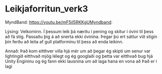 # Leikjaforritun_verk3

MyndBand: https://youtu.be/mF5il5RKKgUMyndband: 

Lýsing:
Velkominn. Í þessum leik þá nærðu í pening og skítur í óvini til þess að fá stig. Passaðu þig á að snerta ekki óvinina. Þegar þú ert sáttur við stigin þín ferðu að leita af gull platforminu til þess að enda leikinn.

Annað:
Það kom eitthver villa hjá mér um að þegar ég skipti um senur var lightingið eitthvað mjög lélegt og ég googlaði og þetta var eitthvað bug hjá Unity Engininu og ég fann ekki lausnina um að laga hana en vona að Það er í lagi

